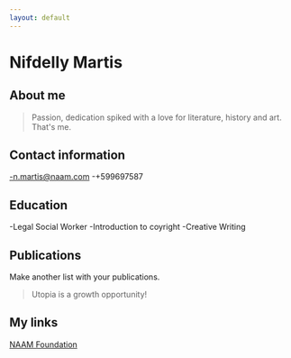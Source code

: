 ```yaml
---
layout: default
---
```


# Nifdelly Martis

## About me

> Passion, dedication spiked with a love for literature, history and art. That's me.

## Contact information
-n.martis@naam.com
-+599697587 

## Education

-Legal Social Worker
-Introduction to coyright
-Creative Writing

## Publications

Make another list with your publications.

> Utopia is a growth opportunity!

## My links

[NAAM Foundation](https://naam.cw/)


